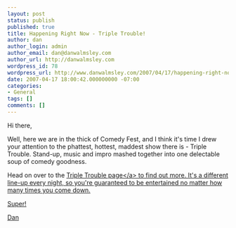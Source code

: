 ```yaml
---
layout: post
status: publish
published: true
title: Happening Right Now - Triple Trouble!
author: dan
author_login: admin
author_email: dan@danwalmsley.com
author_url: http://danwalmsley.com
wordpress_id: 78
wordpress_url: http://www.danwalmsley.com/2007/04/17/happening-right-now-triple-trouble/
date: 2007-04-17 18:00:42.000000000 -07:00
categories:
- General
tags: []
comments: []
---
```

Hi there,

Well, here we are in the thick of Comedy Fest, and I think it's time I drew your attention to the phattest, hottest, maddest show there is - Triple Trouble. Stand-up, music and impro mashed together into one delectable soup of comedy goodness. 

Head on over to the <a href="http:&#47;&#47;danwalmsley.com&#47;triple-trouble">Triple Trouble page<&#47;a> to find out more. It's a different line-up every night, so you're guaranteed to be entertained no matter how many times you come down.

Super!

Dan
